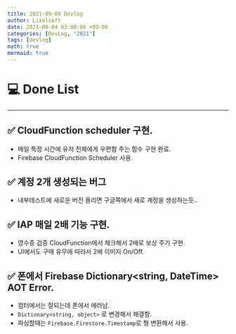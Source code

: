 ```yaml
---
title: 2021-09-04 Devlog                      
author: Lixelsoft
date: 2021-09-04 03:00:00 +09:00
categories: [DevLog, "2021"]
tags: [devlog]           
math: true
mermaid: true
---
```


# 💻 Done List
---

## ✅ CloudFunction scheduler 구현.
- 매일 특정 시간에 유저 전체에게 우편함 주는 함수 구현 완료.
- Firebase CloudFunction Scheduler 사용.

## ✅ 계정 2개 생성되는 버그
- 내부테스트에 새로운 버전 올리면 구글쪽에서 새로 계정을 생성하는듯..

## ✅ IAP 매일 2배 기능 구현.
- 영수증 검증 CloudFunction에서 체크해서 2배로 보상 주기 구현.
- UI에서도 구매 유무에 따라서 2배 이미지 On/Off.

## ✅ 폰에서 Firebase Dictionary<string, DateTime> AOT Error.
- 컴터에서는 잘되는데 폰에서 에러남. 
- `Dictionary<string, object>` 로 변경해서 해결함.
- 파싱할때는 `Firebase.Firestore.Timestamp`로 형 변환해서 사용.


